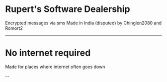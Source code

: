 # Rupert's Software Dealership
Encrypted messages via sms
Made in India (disputed) by Chinglen2080 and Romort2 

---

# No internet required
Made for places where internet often goes down

--